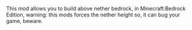 This mod allows you to build above nether bedrock, in Minecraft:Bedrock Edition, warning: this mods forces the nether height so, it can bug your game, beware.
